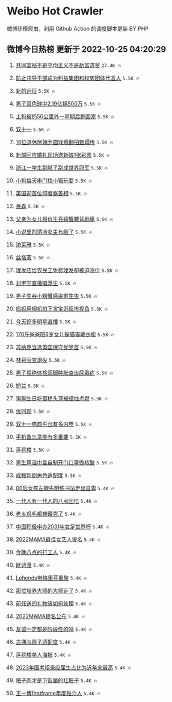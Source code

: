 # Weibo Hot Crawler 



微博热榜爬虫，利用 Github Action 的调度脚本更新 BY PHP 


## 微博今日热榜 更新于 2022-10-25 04:20:29 
1. [共同富裕不是平均主义不是劫富济贫](https://s.weibo.com/weibo?q=%23%E5%85%B1%E5%90%8C%E5%AF%8C%E8%A3%95%E4%B8%8D%E6%98%AF%E5%B9%B3%E5%9D%87%E4%B8%BB%E4%B9%89%E4%B8%8D%E6%98%AF%E5%8A%AB%E5%AF%8C%E6%B5%8E%E8%B4%AB%23&t=31&band_rank=1&Refer=top) `27.4K 🔥` 

1. [防止领导干部成为利益集团和权势团体代言人](https://s.weibo.com/weibo?q=%23%E9%98%B2%E6%AD%A2%E9%A2%86%E5%AF%BC%E5%B9%B2%E9%83%A8%E6%88%90%E4%B8%BA%E5%88%A9%E7%9B%8A%E9%9B%86%E5%9B%A2%E5%92%8C%E6%9D%83%E5%8A%BF%E5%9B%A2%E4%BD%93%E4%BB%A3%E8%A8%80%E4%BA%BA%23&t=31&band_rank=2&Refer=top) `5.5K 🔥` 

1. [新的远征](https://s.weibo.com/weibo?q=%23%E6%96%B0%E7%9A%84%E8%BF%9C%E5%BE%81%23&t=31&band_rank=3&Refer=top) `5.5K 🔥` 

1. [男子双色球中2.19亿捐500万](https://s.weibo.com/weibo?q=%23%E7%94%B7%E5%AD%90%E5%8F%8C%E8%89%B2%E7%90%83%E4%B8%AD2.19%E4%BA%BF%E6%8D%90500%E4%B8%87%23&t=31&band_rank=4&Refer=top) `5.5K 🔥` 

1. [土狗被扔50公里外一星期后跑回家](https://s.weibo.com/weibo?q=%23%E5%9C%9F%E7%8B%97%E8%A2%AB%E6%89%9450%E5%85%AC%E9%87%8C%E5%A4%96%E4%B8%80%E6%98%9F%E6%9C%9F%E5%90%8E%E8%B7%91%E5%9B%9E%E5%AE%B6%23&t=31&band_rank=5&Refer=top) `5.5K 🔥` 

1. [双十一](https://s.weibo.com/weibo?q=%23%E5%8F%8C%E5%8D%81%E4%B8%80%23&t=31&band_rank=6&Refer=top) `5.5K 🔥` 

1. [16位退休阿姨为圆戏瘾翻拍甄嬛传](https://s.weibo.com/weibo?q=%2316%E4%BD%8D%E9%80%80%E4%BC%91%E9%98%BF%E5%A7%A8%E4%B8%BA%E5%9C%86%E6%88%8F%E7%98%BE%E7%BF%BB%E6%8B%8D%E7%94%84%E5%AC%9B%E4%BC%A0%23&t=31&band_rank=7&Refer=top) `5.5K 🔥` 

1. [新郎回应婚礼现场送新娘1张彩票](https://s.weibo.com/weibo?q=%23%E6%96%B0%E9%83%8E%E5%9B%9E%E5%BA%94%E5%A9%9A%E7%A4%BC%E7%8E%B0%E5%9C%BA%E9%80%81%E6%96%B0%E5%A8%981%E5%BC%A0%E5%BD%A9%E7%A5%A8%23&t=31&band_rank=8&Refer=top) `5.5K 🔥` 

1. [浙江一学生刮腻子刮成世界冠军](https://s.weibo.com/weibo?q=%23%E6%B5%99%E6%B1%9F%E4%B8%80%E5%AD%A6%E7%94%9F%E5%88%AE%E8%85%BB%E5%AD%90%E5%88%AE%E6%88%90%E4%B8%96%E7%95%8C%E5%86%A0%E5%86%9B%23&t=31&band_rank=9&Refer=top) `5.5K 🔥` 

1. [小狗每天串门找小猫玩耍](https://s.weibo.com/weibo?q=%23%E5%B0%8F%E7%8B%97%E6%AF%8F%E5%A4%A9%E4%B8%B2%E9%97%A8%E6%89%BE%E5%B0%8F%E7%8C%AB%E7%8E%A9%E8%80%8D%23&t=31&band_rank=10&Refer=top) `5.5K 🔥` 

1. [英国迎首位印度裔首相](https://s.weibo.com/weibo?q=%23%E8%8B%B1%E5%9B%BD%E8%BF%8E%E9%A6%96%E4%BD%8D%E5%8D%B0%E5%BA%A6%E8%A3%94%E9%A6%96%E7%9B%B8%23&t=31&band_rank=11&Refer=top) `5.5K 🔥` 

1. [泰森](https://s.weibo.com/weibo?q=%E6%B3%B0%E6%A3%AE&t=31&band_rank=12&Refer=top) `5.5K 🔥` 

1. [父亲为女儿报仇生吞螃蟹腰背剧痛](https://s.weibo.com/weibo?q=%23%E7%88%B6%E4%BA%B2%E4%B8%BA%E5%A5%B3%E5%84%BF%E6%8A%A5%E4%BB%87%E7%94%9F%E5%90%9E%E8%9E%83%E8%9F%B9%E8%85%B0%E8%83%8C%E5%89%A7%E7%97%9B%23&t=31&band_rank=13&Refer=top) `5.5K 🔥` 

1. [小说里的清冷女主有脸了](https://s.weibo.com/weibo?q=%23%E5%B0%8F%E8%AF%B4%E9%87%8C%E7%9A%84%E6%B8%85%E5%86%B7%E5%A5%B3%E4%B8%BB%E6%9C%89%E8%84%B8%E4%BA%86%23&t=31&band_rank=14&Refer=top) `5.5K 🔥` 

1. [珀莱雅](https://s.weibo.com/weibo?q=%E7%8F%80%E8%8E%B1%E9%9B%85&t=31&band_rank=15&Refer=top) `5.5K 🔥` 

1. [丝塔芙](https://s.weibo.com/weibo?q=%E4%B8%9D%E5%A1%94%E8%8A%99&t=31&band_rank=16&Refer=top) `5.5K 🔥` 

1. [理发店给农民工免费理发却被迫涨价](https://s.weibo.com/weibo?q=%23%E7%90%86%E5%8F%91%E5%BA%97%E7%BB%99%E5%86%9C%E6%B0%91%E5%B7%A5%E5%85%8D%E8%B4%B9%E7%90%86%E5%8F%91%E5%8D%B4%E8%A2%AB%E8%BF%AB%E6%B6%A8%E4%BB%B7%23&t=31&band_rank=17&Refer=top) `5.5K 🔥` 

1. [刘宇宁直播唱浮生](https://s.weibo.com/weibo?q=%23%E5%88%98%E5%AE%87%E5%AE%81%E7%9B%B4%E6%92%AD%E5%94%B1%E6%B5%AE%E7%94%9F%23&t=31&band_rank=18&Refer=top) `5.5K 🔥` 

1. [男子生吞小螃蟹感染寄生虫](https://s.weibo.com/weibo?q=%23%E7%94%B7%E5%AD%90%E7%94%9F%E5%90%9E%E5%B0%8F%E8%9E%83%E8%9F%B9%E6%84%9F%E6%9F%93%E5%AF%84%E7%94%9F%E8%99%AB%23&t=31&band_rank=19&Refer=top) `5.5K 🔥` 

1. [妈妈用相机拍下宝宝逛超市视角](https://s.weibo.com/weibo?q=%23%E5%A6%88%E5%A6%88%E7%94%A8%E7%9B%B8%E6%9C%BA%E6%8B%8D%E4%B8%8B%E5%AE%9D%E5%AE%9D%E9%80%9B%E8%B6%85%E5%B8%82%E8%A7%86%E8%A7%92%23&t=31&band_rank=20&Refer=top) `5.5K 🔥` 

1. [今天好多明星直播](https://s.weibo.com/weibo?q=%23%E4%BB%8A%E5%A4%A9%E5%A5%BD%E5%A4%9A%E6%98%8E%E6%98%9F%E7%9B%B4%E6%92%AD%23&t=31&band_rank=21&Refer=top) `5.5K 🔥` 

1. [170斤爸爸陪6岁女儿躲猫猫藏衣柜](https://s.weibo.com/weibo?q=%23170%E6%96%A4%E7%88%B8%E7%88%B8%E9%99%AA6%E5%B2%81%E5%A5%B3%E5%84%BF%E8%BA%B2%E7%8C%AB%E7%8C%AB%E8%97%8F%E8%A1%A3%E6%9F%9C%23&t=31&band_rank=22&Refer=top) `5.5K 🔥` 

1. [苏纳克当选英国保守党党首](https://s.weibo.com/weibo?q=%23%E8%8B%8F%E7%BA%B3%E5%85%8B%E5%BD%93%E9%80%89%E8%8B%B1%E5%9B%BD%E4%BF%9D%E5%AE%88%E5%85%9A%E5%85%9A%E9%A6%96%23&t=31&band_rank=23&Refer=top) `5.5K 🔥` 

1. [林莉官宣退役](https://s.weibo.com/weibo?q=%23%E6%9E%97%E8%8E%89%E5%AE%98%E5%AE%A3%E9%80%80%E5%BD%B9%23&t=31&band_rank=24&Refer=top) `5.5K 🔥` 

1. [男子拒绝体检双脚肿胀查出尿毒症](https://s.weibo.com/weibo?q=%23%E7%94%B7%E5%AD%90%E6%8B%92%E7%BB%9D%E4%BD%93%E6%A3%80%E5%8F%8C%E8%84%9A%E8%82%BF%E8%83%80%E6%9F%A5%E5%87%BA%E5%B0%BF%E6%AF%92%E7%97%87%23&t=31&band_rank=25&Refer=top) `5.5K 🔥` 

1. [娇兰](https://s.weibo.com/weibo?q=%E5%A8%87%E5%85%B0&t=31&band_rank=26&Refer=top) `5.5K 🔥` 

1. [狗狗生日吃蛋糕头顶被蜡烛点燃](https://s.weibo.com/weibo?q=%23%E7%8B%97%E7%8B%97%E7%94%9F%E6%97%A5%E5%90%83%E8%9B%8B%E7%B3%95%E5%A4%B4%E9%A1%B6%E8%A2%AB%E8%9C%A1%E7%83%9B%E7%82%B9%E7%87%83%23&t=31&band_rank=27&Refer=top) `5.5K 🔥` 

1. [优时颜](https://s.weibo.com/weibo?q=%E4%BC%98%E6%97%B6%E9%A2%9C&t=31&band_rank=28&Refer=top) `5.5K 🔥` 

1. [双十一电商平台有多内卷](https://s.weibo.com/weibo?q=%23%E5%8F%8C%E5%8D%81%E4%B8%80%E7%94%B5%E5%95%86%E5%B9%B3%E5%8F%B0%E6%9C%89%E5%A4%9A%E5%86%85%E5%8D%B7%23&t=31&band_rank=29&Refer=top) `5.5K 🔥` 

1. [手机备忘录能有多重要](https://s.weibo.com/weibo?q=%23%E6%89%8B%E6%9C%BA%E5%A4%87%E5%BF%98%E5%BD%95%E8%83%BD%E6%9C%89%E5%A4%9A%E9%87%8D%E8%A6%81%23&t=31&band_rank=30&Refer=top) `5.5K 🔥` 

1. [莲花楼](https://s.weibo.com/weibo?q=%E8%8E%B2%E8%8A%B1%E6%A5%BC&t=31&band_rank=31&Refer=top) `5.5K 🔥` 

1. [男生用湿巾盖自制开门口罩做核酸](https://s.weibo.com/weibo?q=%23%E7%94%B7%E7%94%9F%E7%94%A8%E6%B9%BF%E5%B7%BE%E7%9B%96%E8%87%AA%E5%88%B6%E5%BC%80%E9%97%A8%E5%8F%A3%E7%BD%A9%E5%81%9A%E6%A0%B8%E9%85%B8%23&t=31&band_rank=32&Refer=top) `5.5K 🔥` 

1. [成毅新剧角色适配度](https://s.weibo.com/weibo?q=%23%E6%88%90%E6%AF%85%E6%96%B0%E5%89%A7%E8%A7%92%E8%89%B2%E9%80%82%E9%85%8D%E5%BA%A6%23&t=31&band_rank=33&Refer=top) `5.5K 🔥` 

1. [00后女孩左眼失明练书法走出自卑](https://s.weibo.com/weibo?q=%2300%E5%90%8E%E5%A5%B3%E5%AD%A9%E5%B7%A6%E7%9C%BC%E5%A4%B1%E6%98%8E%E7%BB%83%E4%B9%A6%E6%B3%95%E8%B5%B0%E5%87%BA%E8%87%AA%E5%8D%91%23&t=31&band_rank=34&Refer=top) `5.4K 🔥` 

1. [一代人有一代人的八点回忆](https://s.weibo.com/weibo?q=%23%E4%B8%80%E4%BB%A3%E4%BA%BA%E6%9C%89%E4%B8%80%E4%BB%A3%E4%BA%BA%E7%9A%84%E5%85%AB%E7%82%B9%E5%9B%9E%E5%BF%86%23&t=31&band_rank=35&Refer=top) `5.4K 🔥` 

1. [老乡鸡毛都被薅秃了](https://s.weibo.com/weibo?q=%23%E8%80%81%E4%B9%A1%E9%B8%A1%E6%AF%9B%E9%83%BD%E8%A2%AB%E8%96%85%E7%A7%83%E4%BA%86%23&t=31&band_rank=36&Refer=top) `5.4K 🔥` 

1. [中国积极申办2031年女足世界杯](https://s.weibo.com/weibo?q=%23%E4%B8%AD%E5%9B%BD%E7%A7%AF%E6%9E%81%E7%94%B3%E5%8A%9E2031%E5%B9%B4%E5%A5%B3%E8%B6%B3%E4%B8%96%E7%95%8C%E6%9D%AF%23&t=31&band_rank=37&Refer=top) `5.4K 🔥` 

1. [2022MAMA最佳女艺人提名](https://s.weibo.com/weibo?q=%232022MAMA%E6%9C%80%E4%BD%B3%E5%A5%B3%E8%89%BA%E4%BA%BA%E6%8F%90%E5%90%8D%23&t=31&band_rank=38&Refer=top) `5.4K 🔥` 

1. [今晚八点的打工人](https://s.weibo.com/weibo?q=%23%E4%BB%8A%E6%99%9A%E5%85%AB%E7%82%B9%E7%9A%84%E6%89%93%E5%B7%A5%E4%BA%BA%23&t=31&band_rank=39&Refer=top) `5.4K 🔥` 

1. [欧诗漫](https://s.weibo.com/weibo?q=%E6%AC%A7%E8%AF%97%E6%BC%AB&t=31&band_rank=40&Refer=top) `5.4K 🔥` 

1. [Lehends带格里芬重聚](https://s.weibo.com/weibo?q=%23Lehends%E5%B8%A6%E6%A0%BC%E9%87%8C%E8%8A%AC%E9%87%8D%E8%81%9A%23&t=31&band_rank=41&Refer=top) `5.4K 🔥` 

1. [那位培养大师的大师走了](https://s.weibo.com/weibo?q=%23%E9%82%A3%E4%BD%8D%E5%9F%B9%E5%85%BB%E5%A4%A7%E5%B8%88%E7%9A%84%E5%A4%A7%E5%B8%88%E8%B5%B0%E4%BA%86%23&t=31&band_rank=42&Refer=top) `5.4K 🔥` 

1. [前任送的礼物该如何处理](https://s.weibo.com/weibo?q=%23%E5%89%8D%E4%BB%BB%E9%80%81%E7%9A%84%E7%A4%BC%E7%89%A9%E8%AF%A5%E5%A6%82%E4%BD%95%E5%A4%84%E7%90%86%23&t=31&band_rank=43&Refer=top) `5.4K 🔥` 

1. [2022MAMA提名公布](https://s.weibo.com/weibo?q=%232022MAMA%E6%8F%90%E5%90%8D%E5%85%AC%E5%B8%83%23&t=31&band_rank=44&Refer=top) `5.4K 🔥` 

1. [友谊一定都是阶段性的吗](https://s.weibo.com/weibo?q=%23%E5%8F%8B%E8%B0%8A%E4%B8%80%E5%AE%9A%E9%83%BD%E6%98%AF%E9%98%B6%E6%AE%B5%E6%80%A7%E7%9A%84%E5%90%97%23&t=31&band_rank=45&Refer=top) `5.4K 🔥` 

1. [古偶与扇子适配度](https://s.weibo.com/weibo?q=%23%E5%8F%A4%E5%81%B6%E4%B8%8E%E6%89%87%E5%AD%90%E9%80%82%E9%85%8D%E5%BA%A6%23&t=31&band_rank=46&Refer=top) `5.4K 🔥` 

1. [莲花楼单人海报](https://s.weibo.com/weibo?q=%23%E8%8E%B2%E8%8A%B1%E6%A5%BC%E5%8D%95%E4%BA%BA%E6%B5%B7%E6%8A%A5%23&t=31&band_rank=47&Refer=top) `5.4K 🔥` 

1. [2023年国考招录应届生占比为近年来最高](https://s.weibo.com/weibo?q=%232023%E5%B9%B4%E5%9B%BD%E8%80%83%E6%8B%9B%E5%BD%95%E5%BA%94%E5%B1%8A%E7%94%9F%E5%8D%A0%E6%AF%94%E4%B8%BA%E8%BF%91%E5%B9%B4%E6%9D%A5%E6%9C%80%E9%AB%98%23&t=31&band_rank=48&Refer=top) `5.4K 🔥` 

1. [把子肉才是下饭届的扛把子](https://s.weibo.com/weibo?q=%23%E6%8A%8A%E5%AD%90%E8%82%89%E6%89%8D%E6%98%AF%E4%B8%8B%E9%A5%AD%E5%B1%8A%E7%9A%84%E6%89%9B%E6%8A%8A%E5%AD%90%23&t=31&band_rank=49&Refer=top) `5.4K 🔥` 

1. [王一博firstframe年度推介人](https://s.weibo.com/weibo?q=%23%E7%8E%8B%E4%B8%80%E5%8D%9Afirstframe%E5%B9%B4%E5%BA%A6%E6%8E%A8%E4%BB%8B%E4%BA%BA%23&t=31&band_rank=50&Refer=top) `5.4K 🔥` 

